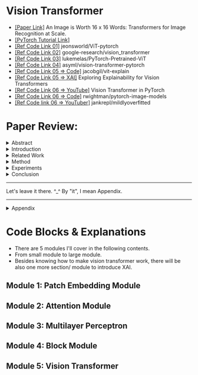 # Vision Transformer
* [[Paper Link]](https://arxiv.org/abs/2010.11929) An Image is Worth 16 x 16 Words: Transformers for Image Recognition at Scale.
* [[PyTorch Tutorial Link]](https://pytorch.org/tutorials/beginner/vt_tutorial.html) 
* [[Ref Code Link 01]](https://github.com/jeonsworld/ViT-pytorch) jeonsworld/ViT-pytorch
* [[Ref Code Link 02]](https://github.com/google-research/vision_transformer/tree/master/vit_jax) google-research/vision_transformer
* [[Ref Cpde Link 03]](https://github.com/lukemelas/PyTorch-Pretrained-ViT) lukemelas/PyTorch-Pretrained-ViT
* [[Ref Code Link 04]](https://github.com/asyml/vision-transformer-pytorch) asyml/vision-transformer-pytorch
* [[Ref Code Link 05 => Code]](https://github.com/jacobgil/vit-explain) jacobgil/vit-explain
* [[Ref Code Link 05 => XAI]](https://jacobgil.github.io/deeplearning/vision-transformer-explainability) Exploring Explainability for Vision Transformers
* [[Ref Code Link 06 => YouTube]](https://www.youtube.com/watch?v=ovB0ddFtzzA) Vision Transformer in PyTorch
* [[Ref Code Link 06 => Code]](https://github.com/rwightman/pytorch-image-models) rwightman/pytorch-image-models
* [[Ref Code link 06 => YouTuber]](https://github.com/jankrepl/mildlyoverfitted/tree/master/github_adventures/vision_transformer) jankrepl/mildlyoverfitted
# Paper Review: 
<details>
<summary> Abstract </summary>

1. Alexey Dosovitskiy (Google Research, Brain Team)
2. In vision, attention is either applied in conjunction with convolutional networks, or used to replace certain components of convolutional networks while keeping their overall structure in place.
3. We show that the reliance on CNNs is not necessary and a pure transformer applied directly to sequences of image patches can perform very well on image classification tasks.
4. Pre-trained on large amounts of data first, and then transferred to small-size dataset.
</details>
<details>
<summary> Introduction </summary>

1. With the models and datasets growing, there is still no sign of saturating performance.
2. In large-scale image recognition, classic ResNet-like architectures are still state of the art.
3. We split an image into patches and provide the sequence of linear embeddings of these patches as an input to a Transformer.
4. Image patches are treated the same way as tokens (words) in an NLP application.
5. Only use ImageNet Dataset, the performance is a bit worse than ResNet because ... Transformers lack some of the "inductive biases inherent to CNNs", such as "translation equivariance" and "locality", and therefore do not generalize well. The situation changes if use larger datasets (14M - 300M images).
6. Datasets
    * Pre-trained Datasets
        * ILSVRC-2012 ImageNet Dataset (1K classes, 1.3M images)
        * Superset ImageNet-21k Dataset (21K classes, 14M images)
        * JFT (18K classes, 303M images)
    * Transfer to ...
        * ImageNet-Real
        * CIFAR10/100
        * Oxford-IIIT Pets
        * Oxford Flowers-102
</details>
<details>
<summary> Related Work </summary>

1. Transformers were for machine translation (2017), and have since become the state of the art method in many NLP tasks.
    * BERT (2019) uses a denoising self-supervised pre-training task.
    * GPT (2020) uses language modeling as its pre-training task.
2. Naive application of self-attention to images would require that each pixel attends to every other pixel: Quadratic cost.
3. Model Overview: Use the image from [lucidrains/vit-pytorch](https://github.com/lucidrains/vit-pytorch/blob/main/images/vit.gif)
    <p align="center">
      <img width="750" src="https://github.com/Ratherman/AI/blob/main/My_Tutorial/20210619_PyTorch_VIT_Classification/imgs/vit.gif">
    </p>
    <p align="center">
      <img width="750" src="https://github.com/Ratherman/AI/blob/main/My_Tutorial/20210619_PyTorch_VIT_Classification/imgs/vit.png">
    </p>
</details>
<details>
<summary> Method </summary>

1. Vision Transformer (ViT)
    * The standard Tranformer receives as input a 1D sequence of token embeddings.
    * Handel 2D images:
        1. Reshape the image from (H, W, C) into patch'ES' N x (P, P, C), where N = H x W / P^2
        2. Flatten the patchES and map to D dimensions with a trainable linear projection.
        3. Refer to the output of this projection as the patch embeddings.
    * "Class" Token: `CLS`
        1. Similar to BERT's Class token.
        2. Prof. Hung-yi Lee comes to rescue! (It's a 50 min video, but the first 15 min is enough for our understanding of CLS token.)
            * [【機器學習2021】自督導式學習 (Self-supervised Learning) (二) – BERT簡介](https://www.youtube.com/watch?v=gh0hewYkjgo)
            * 2021/4/16
            <p align = "center">
              <img width="750" src="https://github.com/Ratherman/AI/blob/main/My_Tutorial/20210619_PyTorch_VIT_Classification/imgs/self-supervised-learning.png">
            </p>
            <p align = "center">
              <img width="750" src="https://github.com/Ratherman/AI/blob/main/My_Tutorial/20210619_PyTorch_VIT_Classification/imgs/Bert-Review.png">
            </p>
            <p align = "center">
              <img width="750" src="https://github.com/Ratherman/AI/blob/main/My_Tutorial/20210619_PyTorch_VIT_Classification/imgs/Next-sentence-prediction.png">
            </p>
    * Position embeddings are added to the patch embeddings to retain positional information.
    * Transformer Encoder:
        1. MSA: Multiheaded Self-Attention.
        2. MLP: Multi-Layer Perceptron.
        3. LN: Layernorm. (Before Every Block)
        4. Residual connections. (After Every Block)
        <p align = "center">
          <img width="750" src="https://github.com/Ratherman/AI/blob/main/My_Tutorial/20210619_PyTorch_VIT_Classification/imgs/Functions.png">
        </p>
    * Inductive Bias, Hybrid Architecture: These concepts exist in 4D world, but I lived happily in 3D world already, so. XD
2. Fine-Tuning And Higher Resolution
    * Typically, we pre-train ViT on large datasets, and fine-tune to (smaller) downstream tasks.
    * For this, we remove the pre-trained prediction head and attach a zero-initialized D x K feedforward layer, where K is the number of downstream classes.
    * It's always beneficial to fine-tune at higher resolution than pre-training.
    * When feeding images of higher resolution, we keep the patch size the same, which results in a larger effective sequence length.
    * The Vision Transformer can handle arbitrary sequence lengths (up to memory constraints).
    * To use pre-trained position embeddings, they perform 2D interpolation.
</details>
<details>
<summary> Experiments </summary>

1. Setup
    * Datasets
    * Model Variants: Vit-Base, Vit-Large, Vit-Huge
    * Baseline: ResNet
    * Training & Fine-tuning:
        * Use Adam with Beta1=0.9, Beta2 = 0.999, a batch size of 4096 and apply a high weight decay of 0.1, which we found to be useful for transfer of all models.
        * Use a linear learing rate and decay.
2. Comparison to SOTA
    <p align = "center">
      <img width="750" src="https://github.com/Ratherman/AI/blob/main/My_Tutorial/20210619_PyTorch_VIT_Classification/imgs/compare_sota.png">
    </p>
3. Pre-Training Data Requirements
    * How crucial is the dataset size?
    * Pre-train ViT models on datasets of increaseing size: ImageNet, ImageNet-21K, and JFT-300M.
    <p align = "center">
      <img width="750" src="https://github.com/Ratherman/AI/blob/main/My_Tutorial/20210619_PyTorch_VIT_Classification/imgs/BiT-ViT.png">
    </p>
4. Scaling Study
    * Vision Transformers generally outperform ResNets with the same computational budget.
    * Hybrids improve upon pure Transformers for smaller model sizes, but the gap vanishes for larger models.
    <p align = "center">
      <img width="750" src="https://github.com/Ratherman/AI/blob/main/My_Tutorial/20210619_PyTorch_VIT_Classification/imgs/Flops.png">
    </p>
5. Inspecting Vision Transformer
    * To begin understand how the Vision Transformer processes image data, we analyze its internal representations.
    * The first layer of the Vision Transformer linearly projects the flattened patches into lower-dimensional space. 
        * Fig. `left` shows the top principal components of the learned embedding filters.
    * After the projection, a learned position embedding is added to the patch representations.
        * Fig. `center` shows the model learns to encode distance within the image in the similarity of position embeddings.
        * Closer patches tend to have more similar position embeddings.
        * Patches in the same row/column have similar embeddings.
        <p align = "center">
          <img width="750" src="https://github.com/Ratherman/AI/blob/main/My_Tutorial/20210619_PyTorch_VIT_Classification/imgs/fig7.png">
        </p>

        * What is Positional Encoding?
            * Prof. Hung-yi Lee comes to rescue! (It's a 45 min video, only 5 mins between 20:00 - 25:00 should be enough to have a feel of positional encoding.)
            * [【機器學習2021】自注意力機制 (Self-attention) (下)](https://www.youtube.com/watch?v=gmsMY5kc-zw)
                <p align = "center">
                  <img width="750" src="https://github.com/Ratherman/AI/blob/main/My_Tutorial/20210619_PyTorch_VIT_Classification/imgs/positional-encoding.png">
                </p>
            * Each position has a unique positional vector e^i.
            * hand-crafted
            * learned from data
    * We compute the average distance in image space across which information is integrated, based on the attention weights.
        * This "attention distance" is analogous to receptive field size in CNNs.
        * Globally, we find that the model attends to image regions that are semantically relevant for classification.
        <p align = "center">
          <img width="750" src="https://github.com/Ratherman/AI/blob/main/My_Tutorial/20210619_PyTorch_VIT_Classification/imgs/fig6.png">
        </p>
    
6. Self-Supervision
    * We also perform a preliminary exploration on `masked patch prediction` for self-supervision, mimicking the masked language modeling task used in BERT.
    * With self-supervised pre-training, our smaller ViT-B/16 model achieves 79.9% accuracy on ImageNet, a significant improvement of 2% to training from scratch, but still 4% behind supervised pre-training.
</details>
<details>
<summary> Conclusion </summary>

* We do not introduce image-specific inductive biases into the architecture apart from the initial patch extraction step.
* We interpret an image as a sequence of patches and process it by a standard Transformer encoder as used in NLP.
* Challenges:
    * Apply ViT to other computer vision tasks, such as detection and segmentation.
    * Another challenge is to continue exploring self-supervised pre-training methods.
</details>
<hr>
Let's leave it there. ^_^ By "it", I mean Appendix.
<hr>
<details>
<summary> Appendix </summary>

1. Multihead Self-attention
2. Experiment Details
3. Additional Results
4. Additional Analyses
</details>

# Code Blocks & Explanations
* There are 5 modules I'll cover in the following contents.
* From small module to large module.
* Besides knowing how to make vision transformer work, there will be also one more section/ module to introduce XAI.

## Module 1: Patch Embedding Module

## Module 2: Attention Module

## Module 3: Multilayer Perceptron

## Module 4: Block Module

## Module 5: Vision Transformer